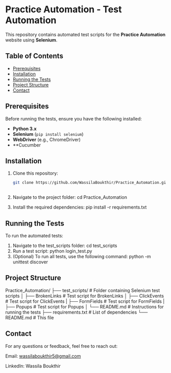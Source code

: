 # Practice Automation - Test Automation

This repository contains automated test scripts for the **Practice Automation** website using **Selenium**.

## Table of Contents
- [Prerequisites](#prerequisites)
- [Installation](#installation)
- [Running the Tests](#running-the-tests)
- [Project Structure](#project-structure)
- [Contact](#contact)

## Prerequisites
Before running the tests, ensure you have the following installed:
- **Python 3.x**
- **Selenium** (`pip install selenium`)
- **WebDriver** (e.g., ChromeDriver)
- **Cucumber

## Installation
1. Clone this repository:
   ```bash
   git clone https://github.com/WassilaBoukthir/Practice_Automation.git
  
2. Navigate to the project folder:
    cd Practice_Automation
   
3. Install the required dependencies:
   pip install -r requirements.txt

## Running the Tests
To run the automated tests:

1. Navigate to the test_scripts folder:
   cd test_scripts
2. Run a test script:
   python login_test.py
3. (Optional) To run all tests, use the following command:
   python -m unittest discover

## Project Structure

Practice_Automation/
├── test_scripts/               # Folder containing Selenium test scripts
│   ├── BrokenLinks             # Test script for BrokenLinks
│   ├── ClickEvents             # Test script for ClickEvents
|   ├── FormFields              # Test script for FormFields
|   ├── Popups              # Test script for Popups
│   └── README.md               # Instructions for running the tests
├── requirements.txt            # List of dependencies
└── README.md                   # This file

## Contact
For any questions or feedback, feel free to reach out:

Email: wassilaboukthir5@gmail.com

LinkedIn: Wassila Boukthir
